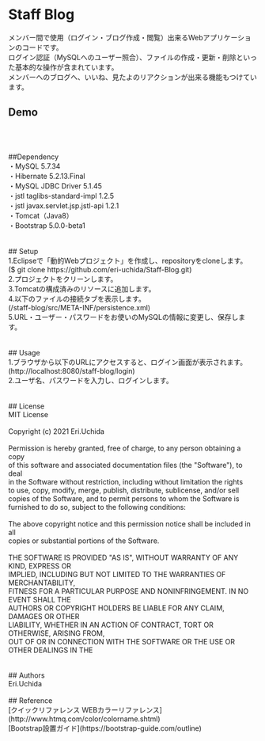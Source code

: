 # Staff Blog<br/>
メンバー間で使用（ログイン・ブログ作成・閲覧）出来るWebアプリケーションのコードです。<br/>
ログイン認証（MySQLへのユーザー照合）、ファイルの作成・更新・削除といった基本的な操作が含まれています。<br/>
メンバーへのブログへ、いいね、見たよのリアクションが出来る機能もつけています。<br/>

## Demo<br/>
<br/>
<br/>
<br/>
 ##Dependency<br/>
・MySQL 5.7.34<br/>
・Hibernate 5.2.13.Final<br/>
・MySQL JDBC Driver 5.1.45<br/>
・jstl taglibs-standard-impl 1.2.5<br/>
・jstl javax.servlet.jsp.jstl-api 1.2.1<br/>
・Tomcat（Java8）<br/>
・Bootstrap 5.0.0-beta1<br/>
<br/>
<br/>
## Setup<br/>
1.Eclipseで「動的Webプロジェクト」を作成し、repositoryをcloneします。<br/>
($ git clone https://github.com/eri-uchida/Staff-Blog.git)<br/>
2.プロジェクトをクリーンします。<br/>
3.Tomcatの構成済みのリソースに追加します。<br/>
4.以下のファイルの接続タブを表示します。<br/>
(/staff-blog/src/META-INF/persistence.xml)<br/>
5.URL・ユーザー・パスワードをお使いのMySQLの情報に変更し、保存します。<br/>
<br/>
<br/>
## Usage<br/>
1.ブラウザから以下のURLにアクセスすると、ログイン画面が表示されます。<br/>
(http://localhost:8080/staff-blog/login)<br/>
2.ユーザ名、パスワードを入力し、ログインします。<br/>
<br/>
<br/>
## License<br/>
MIT License<br/>
<br/>
Copyright (c) 2021 Eri.Uchida<br/>
<br/>
Permission is hereby granted, free of charge, to any person obtaining a copy<br/>
of this software and associated documentation files (the "Software"), to deal<br/>
in the Software without restriction, including without limitation the rights<br/>
to use, copy, modify, merge, publish, distribute, sublicense, and/or sell<br/>
copies of the Software, and to permit persons to whom the Software is<br/>
furnished to do so, subject to the following conditions:<br/>
<br/>
The above copyright notice and this permission notice shall be included in all<br/>
copies or substantial portions of the Software.<br/>
<br/>
THE SOFTWARE IS PROVIDED "AS IS", WITHOUT WARRANTY OF ANY KIND, EXPRESS OR<br/>
IMPLIED, INCLUDING BUT NOT LIMITED TO THE WARRANTIES OF MERCHANTABILITY,<br/>
FITNESS FOR A PARTICULAR PURPOSE AND NONINFRINGEMENT. IN NO EVENT SHALL THE<br/>
AUTHORS OR COPYRIGHT HOLDERS BE LIABLE FOR ANY CLAIM, DAMAGES OR OTHER<br/>
LIABILITY, WHETHER IN AN ACTION OF CONTRACT, TORT OR OTHERWISE, ARISING FROM,<br/>
OUT OF OR IN CONNECTION WITH THE SOFTWARE OR THE USE OR OTHER DEALINGS IN THE<br/>
<br/>
<br/>
## Authors<br/>
Eri.Uchida<br/>
<br/>
## Reference<br/>
[クイックリファレンス WEBカラーリファレンス](http://www.htmq.com/color/colorname.shtml)<br/>
[Bootstrap設置ガイド](https://bootstrap-guide.com/outline)<br/>
<br/>
